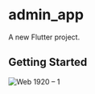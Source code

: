 # admin_app

A new Flutter project.

## Getting Started


![Web 1920 – 1](https://github.com/user-attachments/assets/37a329f5-8198-4174-b539-ead91603c20b)

